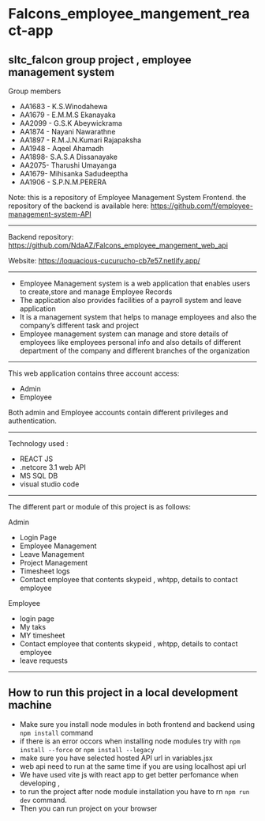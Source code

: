# Falcons_employee_mangement_react-app
sltc_falcon  group project  , employee management system
 -----------
 Group members
- AA1683 - K.S.Winodahewa
- AA1679 - E.M.M.S Ekanayaka
- AA2099 - G.S.K Abeywickrama
- AA1874 - Nayani Nawarathne
- AA1897 -  R.M.J.N.Kumari Rajapaksha
- AA1948 - Aqeel Ahamadh
- AA1898- S.A.S.A Dissanayake
- AA2075- Tharushi Umayanga
- AA1679- Mihisanka Sadudeeptha
- AA1906 - S.P.N.M.PERERA



Note: this is a repository of Employee Management System Frontend. the repository of the backend is available here: https://github.com/f/employee-management-system-API

-------------
Backend repository: https://github.com/NdaAZ/Falcons_employee_mangement_web_api

Website: https://loquacious-cucurucho-cb7e57.netlify.app/

-------------

- Employee Management system is a web application that enables users to create,store and manage Employee Records
- The application also provides facilities of a payroll system and leave application
- It is a management system that helps to manage employees and also the company’s different task and project
- Employee management system can manage and store details of employees like employees personal info and also details of different department of the company and different branches of the organization

-------------

This web application contains three account access:
- Admin
- Employee

Both admin and Employee accounts contain different privileges and authentication.

-------------
Technology used :
- REACT JS
- .netcore 3.1 web API 
- MS SQL DB
- visual studio code
-------------

The different part or module of this project is as follows:

Admin
- Login Page
- Employee Management 
- Leave Management
- Project Management
- Timesheet logs
- Contact employee that contents skypeid , whtpp, details to contact employee

Employee
- login page
- My taks
- MY timesheet
- Contact employee that contents skypeid , whtpp, details to contact employee
- leave requests

-------------

## How to run this project in a local development machine
* Make sure you install node modules in both frontend and backend using `npm install` command
* if there is an error occors when installing node modules try with  `npm install --force` or `npm install --legacy`
* make sure you have selected hosted API url in variables.jsx 
* web api need to run at the same time if you are using localhost api url 
* We have used vite js with react app to get better perfomance when developing , 
* to run the project after node module installation you have to rn `npm run dev` command.
* Then you can run project on your browser 

```

```
